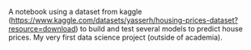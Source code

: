 A notebook using a dataset from kaggle (https://www.kaggle.com/datasets/yasserh/housing-prices-dataset?resource=download) to build and test several models to predict house prices. My very first data science project (outside of academia).
